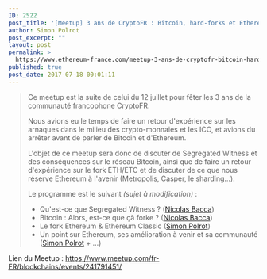 ```yaml
---
ID: 2522
post_title: '[Meetup] 3 ans de CryptoFR : Bitcoin, hard-forks et Ethereum &#8211; mercredi 26 juillet 2017'
author: Simon Polrot
post_excerpt: ""
layout: post
permalink: >
  https://www.ethereum-france.com/meetup-3-ans-de-cryptofr-bitcoin-hard-forks-et-ethereum/
published: true
post_date: 2017-07-18 00:01:11
---
```

<blockquote>Ce meetup est la suite de celui du 12 juillet pour fêter les 3 ans de la communauté francophone CryptoFR.

Nous avions eu le temps de faire un retour d'expérience sur les arnaques dans le milieu des crypto-monnaies et les ICO, et avions du arrêter avant de parler de Bitcoin et d'Ethereum.

L'objet de ce meetup sera donc de discuter de Segregated Witness et des conséquences sur le réseau Bitcoin, ainsi que de faire un retour d'expérience sur le fork ETH/ETC et de discuter de ce que nous réserve Ethereum à l'avenir (Metropolis, Casper, le sharding...).

Le programme est le suivant <i>(sujet à modification)</i> :
<ul>
 	<li>Qu'est-ce que Segregated Witness ? (<a href="https://bitcoin.fr/entretien-avec-nicolas-bacca/">Nicolas Bacca</a>)</li>
 	<li>Bitcoin : Alors, est-ce que çà forke ? (<a href="https://bitcoin.fr/entretien-avec-nicolas-bacca/">Nicolas Bacca</a>)</li>
 	<li>Le fork Ethereum &amp; Ethereum Classic (<a href="https://twitter.com/simonpolrot">Simon Polrot</a>)</li>
 	<li>Un point sur Ethereum, ses amélioration à venir et sa communauté (<a href="https://twitter.com/simonpolrot">Simon Polrot</a> + ...)</li>
</ul>
</blockquote>
Lien du Meetup : <a href="https://www.meetup.com/fr-FR/blockchains/events/241791451/">https://www.meetup.com/fr-FR/blockchains/events/241791451/</a>